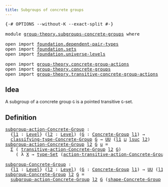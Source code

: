 ```yaml
---
title: Subgroups of concrete groups
---
```


<pre class="Agda"><a id="54" class="Symbol">{-#</a> <a id="58" class="Keyword">OPTIONS</a> <a id="66" class="Pragma">--without-K</a> <a id="78" class="Pragma">--exact-split</a> <a id="92" class="Symbol">#-}</a>

<a id="97" class="Keyword">module</a> <a id="104" href="group-theory.subgroups-concrete-groups.html" class="Module">group-theory.subgroups-concrete-groups</a> <a id="143" class="Keyword">where</a>

<a id="150" class="Keyword">open</a> <a id="155" class="Keyword">import</a> <a id="162" href="foundation.dependent-pair-types.html" class="Module">foundation.dependent-pair-types</a>
<a id="194" class="Keyword">open</a> <a id="199" class="Keyword">import</a> <a id="206" href="foundation.sets.html" class="Module">foundation.sets</a>
<a id="222" class="Keyword">open</a> <a id="227" class="Keyword">import</a> <a id="234" href="foundation.universe-levels.html" class="Module">foundation.universe-levels</a>

<a id="262" class="Keyword">open</a> <a id="267" class="Keyword">import</a> <a id="274" href="group-theory.concrete-group-actions.html" class="Module">group-theory.concrete-group-actions</a>
<a id="310" class="Keyword">open</a> <a id="315" class="Keyword">import</a> <a id="322" href="group-theory.concrete-groups.html" class="Module">group-theory.concrete-groups</a>
<a id="351" class="Keyword">open</a> <a id="356" class="Keyword">import</a> <a id="363" href="group-theory.transitive-concrete-group-actions.html" class="Module">group-theory.transitive-concrete-group-actions</a>
</pre>
## Idea

A subgroup of a concrete group `G` is a pointed transitive `G`-set.

## Definition

<pre class="Agda"><a id="subgroup-action-Concrete-Group"></a><a id="516" href="group-theory.subgroups-concrete-groups.html#516" class="Function">subgroup-action-Concrete-Group</a> <a id="547" class="Symbol">:</a>
  <a id="551" class="Symbol">{</a><a id="552" href="group-theory.subgroups-concrete-groups.html#552" class="Bound">l1</a> <a id="555" class="Symbol">:</a> <a id="557" href="Agda.Primitive.html#597" class="Postulate">Level</a><a id="562" class="Symbol">}</a> <a id="564" class="Symbol">(</a><a id="565" href="group-theory.subgroups-concrete-groups.html#565" class="Bound">l2</a> <a id="568" class="Symbol">:</a> <a id="570" href="Agda.Primitive.html#597" class="Postulate">Level</a><a id="575" class="Symbol">)</a> <a id="577" class="Symbol">(</a><a id="578" href="group-theory.subgroups-concrete-groups.html#578" class="Bound">G</a> <a id="580" class="Symbol">:</a> <a id="582" href="group-theory.concrete-groups.html#1969" class="Function">Concrete-Group</a> <a id="597" href="group-theory.subgroups-concrete-groups.html#552" class="Bound">l1</a><a id="599" class="Symbol">)</a> <a id="601" class="Symbol">→</a>
  <a id="605" href="group-theory.concrete-groups.html#2370" class="Function">classifying-type-Concrete-Group</a> <a id="637" href="group-theory.subgroups-concrete-groups.html#578" class="Bound">G</a> <a id="639" class="Symbol">→</a> <a id="641" href="foundation-core.universe-levels.html#235" class="Primitive">UU</a> <a id="644" class="Symbol">(</a><a id="645" href="group-theory.subgroups-concrete-groups.html#552" class="Bound">l1</a> <a id="648" href="Agda.Primitive.html#810" class="Primitive Operator">⊔</a> <a id="650" href="Agda.Primitive.html#780" class="Primitive">lsuc</a> <a id="655" href="group-theory.subgroups-concrete-groups.html#565" class="Bound">l2</a><a id="657" class="Symbol">)</a>
<a id="659" href="group-theory.subgroups-concrete-groups.html#516" class="Function">subgroup-action-Concrete-Group</a> <a id="690" href="group-theory.subgroups-concrete-groups.html#690" class="Bound">l2</a> <a id="693" href="group-theory.subgroups-concrete-groups.html#693" class="Bound">G</a> <a id="695" href="group-theory.subgroups-concrete-groups.html#695" class="Bound">u</a> <a id="697" class="Symbol">=</a>
  <a id="701" href="foundation-core.dependent-pair-types.html#515" class="Record">Σ</a> <a id="703" class="Symbol">(</a> <a id="705" href="group-theory.transitive-concrete-group-actions.html#1286" class="Function">transitive-action-Concrete-Group</a> <a id="738" href="group-theory.subgroups-concrete-groups.html#690" class="Bound">l2</a> <a id="741" href="group-theory.subgroups-concrete-groups.html#693" class="Bound">G</a><a id="742" class="Symbol">)</a>
    <a id="748" class="Symbol">(</a> <a id="750" class="Symbol">λ</a> <a id="752" href="group-theory.subgroups-concrete-groups.html#752" class="Bound">X</a> <a id="754" class="Symbol">→</a> <a id="756" href="foundation-core.sets.html#1304" class="Function">type-Set</a> <a id="765" class="Symbol">(</a><a id="766" href="group-theory.transitive-concrete-group-actions.html#1615" class="Function">action-transitive-action-Concrete-Group</a> <a id="806" href="group-theory.subgroups-concrete-groups.html#693" class="Bound">G</a> <a id="808" href="group-theory.subgroups-concrete-groups.html#752" class="Bound">X</a> <a id="810" href="group-theory.subgroups-concrete-groups.html#695" class="Bound">u</a><a id="811" class="Symbol">))</a>

<a id="subgroup-Concrete-Group"></a><a id="815" href="group-theory.subgroups-concrete-groups.html#815" class="Function">subgroup-Concrete-Group</a> <a id="839" class="Symbol">:</a>
  <a id="843" class="Symbol">{</a><a id="844" href="group-theory.subgroups-concrete-groups.html#844" class="Bound">l1</a> <a id="847" class="Symbol">:</a> <a id="849" href="Agda.Primitive.html#597" class="Postulate">Level</a><a id="854" class="Symbol">}</a> <a id="856" class="Symbol">(</a><a id="857" href="group-theory.subgroups-concrete-groups.html#857" class="Bound">l2</a> <a id="860" class="Symbol">:</a> <a id="862" href="Agda.Primitive.html#597" class="Postulate">Level</a><a id="867" class="Symbol">)</a> <a id="869" class="Symbol">(</a><a id="870" href="group-theory.subgroups-concrete-groups.html#870" class="Bound">G</a> <a id="872" class="Symbol">:</a> <a id="874" href="group-theory.concrete-groups.html#1969" class="Function">Concrete-Group</a> <a id="889" href="group-theory.subgroups-concrete-groups.html#844" class="Bound">l1</a><a id="891" class="Symbol">)</a> <a id="893" class="Symbol">→</a> <a id="895" href="foundation-core.universe-levels.html#235" class="Primitive">UU</a> <a id="898" class="Symbol">(</a><a id="899" href="group-theory.subgroups-concrete-groups.html#844" class="Bound">l1</a> <a id="902" href="Agda.Primitive.html#810" class="Primitive Operator">⊔</a> <a id="904" href="Agda.Primitive.html#780" class="Primitive">lsuc</a> <a id="909" href="group-theory.subgroups-concrete-groups.html#857" class="Bound">l2</a><a id="911" class="Symbol">)</a>
<a id="913" href="group-theory.subgroups-concrete-groups.html#815" class="Function">subgroup-Concrete-Group</a> <a id="937" href="group-theory.subgroups-concrete-groups.html#937" class="Bound">l2</a> <a id="940" href="group-theory.subgroups-concrete-groups.html#940" class="Bound">G</a> <a id="942" class="Symbol">=</a>
  <a id="946" href="group-theory.subgroups-concrete-groups.html#516" class="Function">subgroup-action-Concrete-Group</a> <a id="977" href="group-theory.subgroups-concrete-groups.html#937" class="Bound">l2</a> <a id="980" href="group-theory.subgroups-concrete-groups.html#940" class="Bound">G</a> <a id="982" class="Symbol">(</a><a id="983" href="group-theory.concrete-groups.html#2500" class="Function">shape-Concrete-Group</a> <a id="1004" href="group-theory.subgroups-concrete-groups.html#940" class="Bound">G</a><a id="1005" class="Symbol">)</a>
</pre>